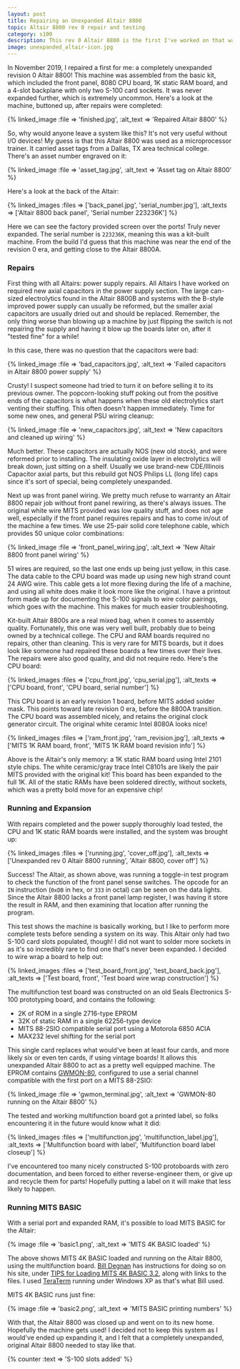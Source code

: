 ```yaml
---
layout: post
title: Repairing an Unexpanded Altair 8800
topic: Altair 8800 rev 0 repair and testing
category: s100
description: This rev 0 Altair 8800 is the first I've worked on that was completely unexpanded! Only two S-100 card sockets were installed, and the system came with its original 8080 CPU board and 1K static RAM board.
image: unexpanded_altair-icon.jpg
---
```


In November 2019, I repaired a first for me: a completely unexpanded revision 0 Altair 8800! This machine was assembled from the basic kit, which included the front panel, 8080 CPU board, 1K static RAM board, and a 4-slot backplane with only two S-100 card sockets. It was never expanded further, which is extremely uncommon. Here's a look at the machine, buttoned up, after repairs were completed:

{% linked_image :file => 'finished.jpg', :alt_text => 'Repaired Altair 8800' %}

So, why would anyone leave a system like this? It's not very useful without I/O devices! My guess is that this Altair 8800 was used as a microprocessor trainer. It carried asset tags from a Dallas, TX area technical college. There's an asset number engraved on it:

{% linked_image :file => 'asset_tag.jpg', :alt_text => 'Asset tag on Altair 8800' %}

Here's a look at the back of the Altair:

{% linked_images :files => ['back_panel.jpg', 'serial_number.jpg'], :alt_texts => ['Altair 8800 back panel', 'Serial number 223236K'] %}

Here we can see the factory provided screen over the ports! Truly never expanded. The serial number is `223236K`, meaning this was a kit-built machine. From the build I'd guess that this machine was near the end of the revision 0 era, and getting close to the Altair 8800A.

### Repairs

First thing with all Altairs: power supply repairs. All Altairs I have worked on required new axial capacitors in the power supply section. The large can-sized electrolytics found in the Altair 8800B and systems with the B-style improved power supply can usually be reformed, but the smaller axial capacitors are usually dried out and should be replaced. Remember, the only thing worse than blowing up a machine by just flipping the switch is not repairing the supply and having it blow up the boards later on, after it "tested fine" for a while!

In this case, there was no question that the capacitors were bad:

{% linked_image :file => 'bad_capacitors.jpg', :alt_text => 'Failed capacitors in Altair 8800 power supply' %}

Crusty! I suspect someone had tried to turn it on before selling it to its previous owner. The popcorn-looking stuff poking out from the positive ends of the capacitors is what happens when these old electrolytics start venting their stuffing. This often doesn't happen immediately. Time for some new ones, and general PSU wiring cleanup:

{% linked_image :file => 'new_capacitors.jpg', :alt_text => 'New capacitors and cleaned up wiring' %}

Much better. These capacitors are actually NOS (new old stock), and were reformed prior to installing. The insulating oxide layer in electrolytics will break down, just sitting on a shelf. Usually we use brand-new CDE/Illinois Capacitor axial parts, but this rebuild got NOS Philips LL (long life) caps since it's sort of special, being completely unexpanded.

Next up was front panel wiring. We pretty much refuse to warranty an Altair 8800 repair job without front panel rewiring, as there's always issues. The original white wire MITS provided was low quality stuff, and does not age well, especially if the front panel requires repairs and has to come in/out of the machine a few times. We use 25-pair solid core telephone cable, which provides 50 unique color combinations:

{% linked_image :file => 'front_panel_wiring.jpg', :alt_text => 'New Altair 8800 front panel wiring' %}

51 wires are required, so the last one ends up being just yellow, in this case. The data cable to the CPU board was made up using new high strand count 24 AWG wire. This cable gets a lot more flexing during the life of a machine, and using all white does make it look more like the original. I have a printout form made up for documenting the S-100 signals to wire color pairings, which goes with the machine. This makes for much easier troubleshooting.

Kit-built Altair 8800s are a real mixed bag, when it comes to assembly quality. Fortunately, this one was very well built, probably due to being owned by a technical college. The CPU and RAM boards required no repairs, other than cleaning. This is very rare for MITS boards, but it does look like someone had repaired these boards a few times over their lives. The repairs were also good quality, and did not require redo. Here's the CPU board:

{% linked_images :files => ['cpu_front.jpg', 'cpu_serial.jpg'], :alt_texts => ['CPU board, front', 'CPU board, serial number'] %}

This CPU board is an early revision 1 board, before MITS added solder mask. This points toward late revision 0 era, before the 8800A transition. The CPU board was assembled nicely, and retains the original clock generator circuit. The original white ceramic Intel 8080A looks nice!

{% linked_images :files => ['ram_front.jpg', 'ram_revision.jpg'], :alt_texts => ['MITS 1K RAM board, front', 'MITS 1K RAM board revision info'] %}

Above is the Altair's only memory: a 1K static RAM board using Intel 2101 style chips. The white ceramic/gray trace Intel C8101s are likely the pair MITS provided with the original kit! This board has been expanded to the full 1K. All of the static RAMs have been soldered directly, without sockets, which was a pretty bold move for an expensive chip!

### Running and Expansion

With repairs completed and the power supply thoroughly load tested, the CPU and 1K static RAM boards were installed, and the system was brought up:

{% linked_images :files => ['running.jpg', 'cover_off.jpg'], :alt_texts => ['Unexpanded rev 0 Altair 8800 running', 'Altair 8800, cover off'] %}

Success! The Altair, as shown above, was running a toggle-in test program to check the function of the front panel sense switches. The opcode for an `IN` instruction (`0xDB` in hex, or `333` in octal) can be seen on the data lights. Since the Altair 8800 lacks a front panel lamp register, I was having it store the result in RAM, and then examining that location after running the program.

This test shows the machine is basically working, but I like to perform more complete tests before sending a system on its way. This Altair only had two S-100 card slots populated, though! I did not want to solder more sockets in as it's so incredibly rare to find one that's never been expanded. I decided to wire wrap a board to help out:

{% linked_images :files => ['test_board_front.jpg', 'test_board_back.jpg'], :alt_texts => ['Test board, front', 'Test board wire wrap construction'] %}

The multifunction test board was constructed on an old Seals Electronics S-100 prototyping board, and contains the following:

* 2K of ROM in a single 2716-type EPROM
* 32K of static RAM in a single 62256-type device
* MITS 88-2SIO compatible serial port using a Motorola 6850 ACIA
* MAX232 level shifting for the serial port

This single card replaces what would've been at least four cards, and more likely six or even ten cards, if using vintage boards! It allows this unexpanded Altair 8800 to act as a pretty well equipped machine. The EPROM contains [GWMON-80](https://github.com/glitchwrks/gwmon-80), configured to use a serial channel compatible with the first port on a MITS 88-2SIO:

{% linked_image :file => 'gwmon_terminal.jpg', :alt_text => 'GWMON-80 running on the Altair 8800' %}

The tested and working multifunction board got a printed label, so folks encountering it in the future would know what it did:

{% linked_images :files => ['multifunction.jpg', 'multifunction_label.jpg'], :alt_texts => ['Multifunction board with label', 'Multifunction board label closeup'] %}

I've encountered too many nicely constructed S-100 protoboards with zero documentation, and been forced to either reverse-engineer them, or give up and recycle them for parts! Hopefully putting a label on it will make that less likely to happen.

### Running MITS BASIC

With a serial port and expanded RAM, it's possible to load MITS BASIC for the Altair:

{% image :file => 'basic1.png', :alt_text => 'MITS  4K BASIC loaded' %}

The above shows MITS 4K BASIC loaded and running on the Altair 8800, using the multifunction board. [Bill Degnan](https://www.vintagecomputer.net) has instructions for doing so on his site, under [TIPS for Loading MITS 4K BASIC 3.2](https://www.vintagecomputer.net/browse_thread.cfm?id=318), along with links to the files. I used [TeraTerm](https://ttssh2.osdn.jp/index.html.en) running under Windows XP as that's what Bill used.

MITS 4K BASIC runs just fine:

{% image :file => 'basic2.png', :alt_text => 'MITS BASIC printing numbers' %}

With that, the Altair 8800 was closed up and went on to its new home. Hopefully the machine gets used! I decided not to keep this system as I would've ended up expanding it, and I felt that a completely unexpanded, original Altair 8800 needed to stay like that.

{% counter :text => 'S-100 slots added' %}
